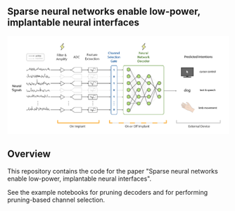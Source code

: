 ## Sparse neural networks enable low-power, implantable neural interfaces
![overview_fig.png](overview_fig.png)

## Overview

This repository contains the code for the paper "Sparse neural networks enable low-power, implantable neural interfaces".

See the example notebooks for pruning decoders and for performing pruning-based channel selection.

